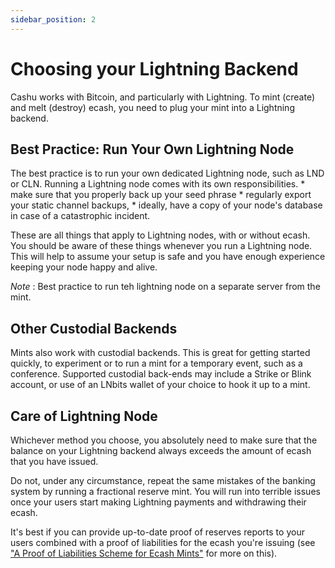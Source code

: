 ```yaml
---
sidebar_position: 2
---
```


# Choosing your Lightning Backend

Cashu works with Bitcoin, and particularly with Lightning. 
To mint (create) and melt (destroy) ecash, you need to plug your mint into a Lightning backend.

## Best Practice: Run Your Own Lightning Node
 The best practice is to run your own dedicated Lightning node, such as LND or CLN. Running a Lightning node comes with its own responsibilities. 
    * make sure that you properly back up your seed phrase
    * regularly export your static channel backups, 
    * ideally, have a copy of your node's database in case of a catastrophic incident. 

These are all things that apply to Lightning nodes, with or without ecash. You should be aware of these things whenever you run a Lightning node. This will help to assume your setup is safe and you have enough experience keeping your node happy and alive.

*Note* : Best practice to run teh lightning node on a separate server from the mint.

## Other Custodial Backends
Mints also work with custodial backends. This is great for getting started quickly, to experiment or to run a mint for a temporary event, such as a conference. Supported custodial back-ends may include a Strike or Blink account, or use of an LNbits wallet of your choice to hook it up to a  mint.


## Care of Lightning Node
Whichever method you choose, you absolutely need to make sure that the balance on your Lightning backend always exceeds the amount of ecash that you have issued. 

Do not, under any circumstance, repeat the same mistakes of the banking system by running a fractional reserve mint. You will run into terrible issues once your users start making Lightning payments and withdrawing their ecash. 

It's best if you can provide up-to-date proof of reserves reports to your users combined with a proof of liabilities for the ecash you're issuing (see ["A Proof of Liabilities Scheme for Ecash Mints"](https://gist.github.com/callebtc/ed5228d1d8cbaade0104db5d1cf63939) for more on this).





